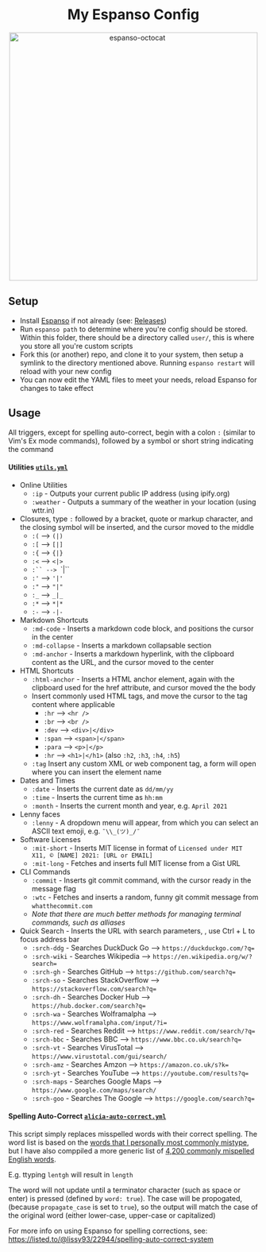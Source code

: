 
<h1 align="center">My Espanso Config</h1>

<p align="center">
  <img width="500" src="https://i.ibb.co/0GTVC02/espanso-octocat.png" alt="espanso-octocat">
</p>

## Setup

- Install [Espanso](https://espanso.org/install/) if not already (see: [Releases](https://github.com/federico-terzi/espanso/releases/))
- Run `espanso path` to determine where you're config should be stored. Within this folder, there should be a directory called `user/`, this is where you store all you're custom scripts
- Fork this (or another) repo, and clone it to your system, then setup a symlink to the directory mentioned above. Running `espanso restart` will reload with your new config
- You can now edit the YAML files to meet your needs, reload Espanso for changes to take effect

## Usage 

All triggers, except for spelling auto-correct, begin with a colon `:` (similar to Vim's Ex mode commands), followed by a symbol or short string indicating the command

#### Utilities [`utils.yml`](https://github.com/Lissy93/espanso-config/blob/master/utils.yml)

- Online Utilities
	- `:ip` - Outputs your current public IP address (using ipify.org)
	- `:weather` - Outputs a summary of the weather in your location (using wttr.in)
- Closures, type `:` followed by a bracket, quote or markup character, and the closing symbol will be inserted, and the cursor moved to the middle
	- `:(` --> `(|)`
	- `:[` --> `[|]`
	- `:{` --> `{|}`
	- `:<` --> `<|>`
	- `:`` --> `\`|\``
	- `:'` --> `'|'`
	- `:"` --> `"|"`
	- `:_` --> `_|_`
	- `:*` --> `*|*`
	- `:-` --> `-|-`
- Markdown Shortcuts
	- `:md-code` - Inserts a markdown code block, and positions the cursor in the center
	- `:md-collapse` - Inserts a markdown collapsable section
	- `:md-anchor` - Inserts a markdown hyperlink, with the clipboard content as the URL, and the cursor moved to the center
- HTML Shortcuts
	- `:html-anchor` - Inserts a HTML anchor element, again with the clipboard used for the href attribute, and cursor moved the the body
	- Insert commonly used HTML tags, and move the cursor to the tag content where applicable
		- `:hr` --> `<hr />`
		- `:br` --> `<br />`
		- `:dev` --> `<div>|</div>`
		- `:span` --> `<span>|</span>`
		- `:para` --> `<p>|</p>`
		- `:hr` --> `<h1>|</h1>` (also `:h2`, `:h3`, `:h4`, `:h5`)
	- `:tag` Insert any custom XML or web component tag, a form will open where you can insert the element name
- Dates and Times
	- `:date` - Inserts the current date as `dd/mm/yy`
	- `:time` - Inserts the current time as `hh:mm`
	- `:month` - Inserts the current month and year, e.g. `April 2021`
- Lenny faces
	- `:lenny` - A dropdown menu will appear, from which you can select an ASCII text emoji, e.g. `¯\\_(ツ)_/¯`
- Software Licenses
	- `:mit-short` - Inserts MIT license in format of `Licensed under MIT X11, © [NAME] 2021: [URL or EMAIL]`
	- `:mit-long` - Fetches and inserts full MIT license from a Gist URL
- CLI Commands
	- `:commit` - Inserts git commit command, with the cursor ready in the message flag
	- `:wtc` - Fetches and inserts a random, funny git commit message from `whatthecommit.com`
	- _Note that there are much better methods for managing terminal commands, such as alliases_
- Quick Search - Inserts the URL with search parameters, , use Ctrl + L to focus address bar
	- `:srch-ddg` - Searches DuckDuck Go --> `https://duckduckgo.com/?q=`
	- `:srch-wiki` - Searches Wikipedia --> `https://en.wikipedia.org/w/?search=`
	- `:srch-gh` - Searches GitHub --> `https://github.com/search?q=`
	- `:srch-so` - Searches StackOverflow --> `https://stackoverflow.com/search?q=`
	- `:srch-dh` - Searches Docker Hub --> `https://hub.docker.com/search?q=`
	- `:srch-wa` - Searches Wolframalpha --> `https://www.wolframalpha.com/input/?i=`
	- `:srch-red` - Searches Reddit --> `https://www.reddit.com/search/?q=`
	- `:srch-bbc` - Searches BBC --> `https://www.bbc.co.uk/search?q=`
	- `:srch-vt` - Searches VirusTotal --> `https://www.virustotal.com/gui/search/`
	- `:srch-amz` - Searches Amzon --> `https://amazon.co.uk/s?k=`
	- `:srch-yt` - Searches YouTube --> `https://youtube.com/results?q=`
	- `:srch-maps` - Searches Google Maps --> `https://www.google.com/maps/search/`
	- `:srch-goo` - Searches The Google --> `https://google.com/search?q=`

#### Spelling Auto-Correct [`alicia-auto-correct.yml`](https://github.com/Lissy93/espanso-config/blob/master/alicia-auto-correct.yml)

This script simply replaces misspelled words with their correct spelling. The word list is based on the [words that I personally most commonly mistype](https://listed.to/p/0zNFIsk6mk), but I have also comppiled a more generic list of [4,200 commonly mispelled English words](https://listed.to/p/nWcfB31ZTD).

E.g. ttyping `lentgh` will result in `length` 

The word will not update until a terminator character (such as space or enter) is pressed (defined by `word: true`). The case will be propogated, (because `propagate_case` is set to `true`), so the output will match the case of the original word (either lower-case, upper-case or capitalized)

For more info on using Espanso for spelling corrections, see: https://listed.to/@lissy93/22944/spelling-auto-correct-system



